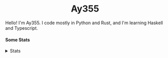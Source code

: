 <h1 align="center"><b>Ay355</b></h1>


Hello! I'm Ay355. I code mostly in Python and Rust, and I'm learning Haskell and Typescript.


#### Some Stats


<details>
<summary>Stats</summary>
<br>
 
<a href="https://github.com/Ay-355">
 <img align="center" src="https://github-readme-stats.vercel.app/api?username=Ay-355&theme=tokyonight&show_icons=true&count_private=true&hide_border=true" />
</a><a href="https://github.com/Ay-355">
  <img align="center" src="https://github-readme-stats.vercel.app/api/top-langs/?username=Ay-355&hide=toml,yaml,cmake&layout=compact&langs_count=8&theme=tokyonight&hide_border=true" />
</a>

 
&nbsp; <!-- Space character to put some space between the different stat types. -->

 
<!--START_SECTION:waka-->
**🐱 My GitHub Data** 

> 🏆 61 Contributions in the Year 2022
 > 
> 📦 1.3 kB Used in GitHub's Storage 
 > 
> 🚫 Not Opted to Hire
 > 
> 📜 11 Public Repositories 
 > 
> 🔑 3 Private Repositories  
 > 
**I'm a Night 🦉** 

```text
🌞 Morning    27 commits     ██░░░░░░░░░░░░░░░░░░░░░░░   8.28% 
🌆 Daytime    129 commits    ██████████░░░░░░░░░░░░░░░   39.57% 
🌃 Evening    162 commits    ████████████░░░░░░░░░░░░░   49.69% 
🌙 Night      8 commits      ░░░░░░░░░░░░░░░░░░░░░░░░░   2.45%

```
📅 **I'm Most Productive on Monday** 

```text
Monday       57 commits     ████░░░░░░░░░░░░░░░░░░░░░   17.48% 
Tuesday      48 commits     ███░░░░░░░░░░░░░░░░░░░░░░   14.72% 
Wednesday    42 commits     ███░░░░░░░░░░░░░░░░░░░░░░   12.88% 
Thursday     48 commits     ███░░░░░░░░░░░░░░░░░░░░░░   14.72% 
Friday       48 commits     ███░░░░░░░░░░░░░░░░░░░░░░   14.72% 
Saturday     49 commits     ███░░░░░░░░░░░░░░░░░░░░░░   15.03% 
Sunday       34 commits     ██░░░░░░░░░░░░░░░░░░░░░░░   10.43%

```


📊 **This Week I Spent My Time On** 

```text
💬 Programming Languages: 
Markdown                 42 mins             ████████████████████████░   96.06% 
JSON                     1 min               █░░░░░░░░░░░░░░░░░░░░░░░░   3.94%

🔥 Editors: 
Neovim                   42 mins             ████████████████████████░   96.06% 
Notepad++                1 min               █░░░░░░░░░░░░░░░░░░░░░░░░   3.94%

🐱‍💻 Projects: 
Unknown Project          44 mins             █████████████████████████   100.0%

💻 Operating System: 
Windows                  44 mins             █████████████████████████   100.0%

```

**I Mostly Code in Python** 

```text
Python                   8 repos             ██████████████████░░░░░░░   72.73% 
HTML                     1 repo              ██░░░░░░░░░░░░░░░░░░░░░░░   9.09% 
C++                      1 repo              ██░░░░░░░░░░░░░░░░░░░░░░░   9.09% 
Rust                     1 repo              ██░░░░░░░░░░░░░░░░░░░░░░░   9.09%

```



 Last Updated on 30/04/2022 13:00:28 UTC
<!--END_SECTION:waka-->
</details>
